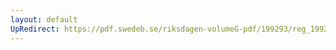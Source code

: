 ```yaml
---
layout: default
UpRedirect: https://pdf.swedeb.se/riksdagen-volumeG-pdf/199293/reg_199293/reg_199293_0297.pdf
---
```

